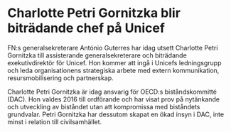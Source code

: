 # Charlotte Petri Gornitzka blir biträdande chef på Unicef

FN:s generalsekreterare António Guterres har idag utsett Charlotte Petri Gornitzka till assisterande generalsekreterare och biträdande exekutivdirektör för Unicef. Hon kommer att ingå i Unicefs ledningsgrupp och leda organisationens strategiska arbete med extern kommunikation, resursmobilisering och partnerskap.


Charlotte Petri Gornitzka är idag ansvarig för OECD:s biståndskommitté (DAC). Hon valdes 2016 till ordförande och har visat prov på nytänkande och utveckling av biståndet utan att kompromissa med biståndets grundvalar. Petri Gornitzka har dessutom skapat en ökad insyn i DAC, inte minst i relation till civilsamhället.
